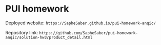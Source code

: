# PUI homework

Deployed website: `https://SapheSaber.github.io/pui-homework-anqic/`

Repository link: `https://github.com/SapheSaber/pui-homework-anqic/solution-hw3/product_detail.html`
